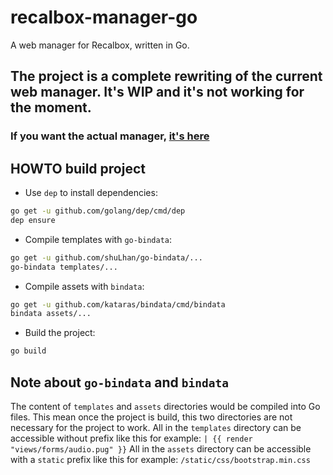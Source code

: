 # recalbox-manager-go
A web manager for Recalbox, written in Go.

## The project is a complete rewriting of the current web manager. It's WIP and it's not working for the moment.

### If you want the actual manager, [it's here](https://github.com/DjLeChuck/recalbox-manager)

## HOWTO build project
* Use `dep` to install dependencies:
```sh
go get -u github.com/golang/dep/cmd/dep
dep ensure
```
* Compile templates with `go-bindata`:
```sh
go get -u github.com/shuLhan/go-bindata/...
go-bindata templates/...
```
* Compile assets with `bindata`:
```sh
go get -u github.com/kataras/bindata/cmd/bindata
bindata assets/...
```
* Build the project:
```sh
go build
```

## Note about `go-bindata` and `bindata`
The content of `templates` and `assets` directories would be compiled into Go files.
This mean once the project is build, this two directories are not necessary for the project to work.
All in the `templates` directory can be accessible without prefix like this for example: `| {{ render "views/forms/audio.pug" }}`
All in the `assets` directory can be accessible with a `static` prefix like this for example: `/static/css/bootstrap.min.css`
